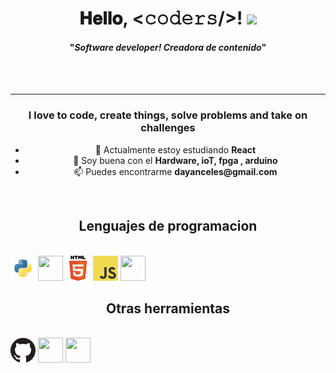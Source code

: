 <h1 align="center">
  𝐇𝐞𝐥𝐥𝐨, &lt;𝚌𝚘𝚍𝚎𝚛𝚜/&gt;!
  <img src="https://media.giphy.com/media/hvRJCLFzcasrR4ia7z/giphy.gif" width="30"></h1
<hr>
<span align="center">
  <span>
    <h4 align="center">"<em>Software developer! Creadora de contenido</em>"
    </h4>
</span>
</h1>
<br/>
<br/>

<hr>
<h3 align="center">I love to code, create things, solve problems and take on challenges</h3>
  <ul>
    <li>🔭 Actualmente estoy estudiando <strong>React</strong></li>
    <li>🌱 Soy buena con el <strong>Hardware, ioT, fpga , arduino</strong></li>
    <li>📫 Puedes encontrarme <strong>dayanceles@gmail.com</strong></li>
  </ul>
<br/>

## Lenguajes de programacion ##
<br/>
<code><img height="40" width="40" src="https://raw.githubusercontent.com/github/explore/80688e429a7d4ef2fca1e82350fe8e3517d3494d/topics/python/python.png"></code>
<code><img height="40" width="40" src="https://cdn.iconscout.com/icon/free/png-512/c-programming-569564.png"></code>
<code><img height="40" width="40" src="https://raw.githubusercontent.com/github/explore/80688e429a7d4ef2fca1e82350fe8e3517d3494d/topics/html/html.png"></code>
<code><img height="40" width="40" src="https://raw.githubusercontent.com/github/explore/80688e429a7d4ef2fca1e82350fe8e3517d3494d/topics/javascript/javascript.png"></code>
<code><img height="40" width="40" 
src="https://play-lh.googleusercontent.com/xeuSfQHt8wEb-JdcXLtReGF-KO8_Rd2UMOL0vSB6bS9qlxdAGQ0VR4mM9wVeEb76EA=w240-h480-rw"></code>
<br/>

## Otras herramientas ##
<br/>
<code><img height="40" width="40" src="https://raw.githubusercontent.com/github/explore/80688e429a7d4ef2fca1e82350fe8e3517d3494d/topics/github-api/github-api.png"></code>
<code><img height="40" width="40" src="https://www.pngkit.com/png/full/282-2828401_auto-cad-android-app-autodesk-logo-png.png"></code>
<code><img height="40" width="40" src="https://cdn.freebiesupply.com/logos/large/2x/flexisign-pro-6-logo-black-and-white.png"></code>
